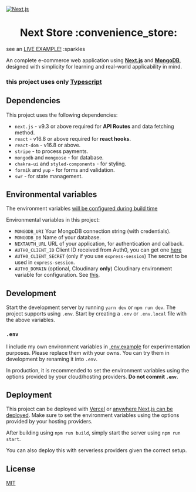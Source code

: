 [![Next.js](https://assets.zeit.co/image/upload/v1538361091/repositories/next-js/next-js.png)](https://nextjs.org)

<h1 align="center">Next Store :convenience_store: </h1>

see an [LIVE EXAMPLE!](https://next-store.vercel.app) :sparkles

An complete e-commerce web application using [**Next.js**](https://github.com/zeit/next.js/) and [**MongoDB**](https://www.mongodb.com/), designed with simplicity for learning and real-world applicability in mind.

### this project uses only [Typescript](https://www.typescriptlang.org)

## Dependencies

This project uses the following dependencies:

- `next.js` - v9.3 or above required for **API Routes** and data fetching method.
- `react` - v16.8 or above required for **react hooks**.
- `react-dom` - v16.8 or above.
- `stripe` - to process payments.
- `mongodb` and `mongoose` - for database.
- `chakra-ui` and `styled-components` - for styling.
- `formik` and `yup` - for forms and validation.
- `swr` - for state management.

## Environmental variables

The environment variables [will be configured during build time](https://nextjs.org/docs#build-time-configuration)

Environmental variables in this project:

- `MONGODB_URI` Your MongoDB connection string (with credentials).
- `MONGODB_DB` Name of your database.
- `NEXTAUTH_URL` URL of your application, for authentication and callback.
- `AUTH0_CLIENT_ID` Client ID received from Auth0, you can get one [here](https://auth0.com/signup?&signUpData=%7B%22category%22%3A%22button%22%7D&email=undefined)
- `AUTH0_CLIENT_SECRET` (only if you use `express-session`) The secret to be used in `express-session`.
- `AUTH0_DOMAIN` (optional, Cloudinary **only**) Cloudinary environment variable for configuration. See [this](https://cloudinary.com/documentation/node_integration#configuration).

## Development

Start the development server by running `yarn dev` or `npm run dev`. The project supports using `.env`. Start by creating a `.env` or `.env.local` file with the above variables.

### `.env`

I include my own environment variables in [.env.example](.env.example) for experimentation purposes. Please replace them with your owns. You can try them in development by renaming it into `.env`.

In production, it is recommended to set the environment variables using the options provided by your cloud/hosting providers. **Do not commit `.env`**.

## Deployment

This project can be deployed with [Vercel](https://vercel.com/) or [anywhere Next.js can be deployed](https://nextjs.org/docs/deployment). Make sure to set the environment variables using the options provided by your hosting providers.

After building using `npm run build`, simply start the server using `npm run start`.

You can also deploy this with serverless providers given the correct setup.

## License

[MIT](LICENSE)
